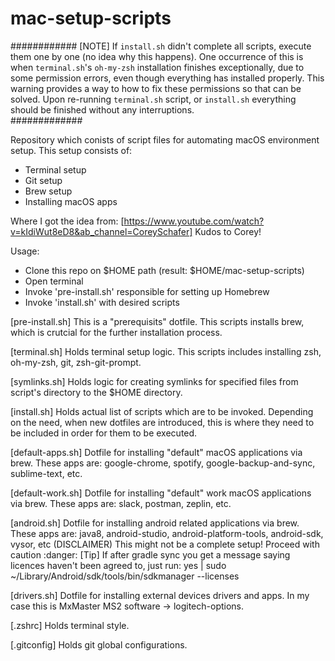 # mac-setup-scripts

############
[NOTE] If `install.sh` didn't complete all scripts, execute them one by one (no idea why this happens). 
One occurrence of this is when `terminal.sh`'s `oh-my-zsh` installation finishes exceptionally, due to some permission errors, even though everything has installed properly. This warning provides a way to how to fix these permissions so that can be solved. Upon re-running `terminal.sh` script, or `install.sh` everything should be finished without any interruptions.  
#############

Repository which conists of script files for automating macOS environment setup. 
This setup consists of:
- Terminal setup
- Git setup
- Brew setup
- Installing macOS apps

Where I got the idea from: [https://www.youtube.com/watch?v=kIdiWut8eD8&ab_channel=CoreySchafer]
Kudos to Corey!

Usage:
- Clone this repo on $HOME path (result: $HOME/mac-setup-scripts)
- Open terminal
- Invoke 'pre-install.sh' responsible for setting up Homebrew
- Invoke 'install.sh' with desired scripts

[pre-install.sh] 
This is a "prerequisits" dotfile. 
This scripts installs brew, which is crutcial for the further installation process.

[terminal.sh] 
Holds terminal setup logic.
This scripts includes installing zsh, oh-my-zsh, git, zsh-git-prompt.

[symlinks.sh]
Holds logic for creating symlinks for specified files from script's directory to the $HOME directory.

[install.sh] 
Holds actual list of scripts which are to be invoked.
Depending on the need, when new dotfiles are introduced, this is where they need to be included in order for them to be executed. 

[default-apps.sh] 
Dotfile for installing "default" macOS applications via brew. 
These apps are: google-chrome, spotify, google-backup-and-sync, sublime-text, etc.

[default-work.sh]
Dotfile for installing "default" work macOS applications via brew.
These apps are: slack, postman, zeplin, etc.

[android.sh]
Dotfile for installing android related applications via brew.
These apps are: java8, android-studio, android-platform-tools, android-sdk, vysor, etc
(DISCLAIMER) This might not be a complete setup! Proceed with caution :danger:
[Tip] If after gradle sync you get a message saying licences haven't been agreed to, just run: yes | sudo ~/Library/Android/sdk/tools/bin/sdkmanager --licenses

[drivers.sh]
Dotfile for installing external devices drivers and apps.
In my case this is MxMaster MS2 software -> logitech-options.

[.zshrc]
Holds terminal style.

[.gitconfig]
Holds git global configurations.

